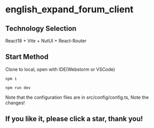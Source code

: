 # english_expand_forum_client

## Technology Selection

React18 + Vite + NutUI + React-Router

## Start Method

Clone to local, open with IDE(Webstorm or VSCode)

```shell
npm i
```

```shell 
npm run dev
```

Note that the configuration files are in src/config/config.ts, Note the changes!

## If you like it, please click a star, thank you!
